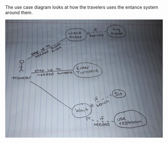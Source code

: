 The use case diagram looks at how the travelers uses the entance system around them.

![Image of Usecase Diagram](https://github.com/IDS6145-Fall2019/assignment1-agadd881/blob/master/images/enter_use_case.png)
